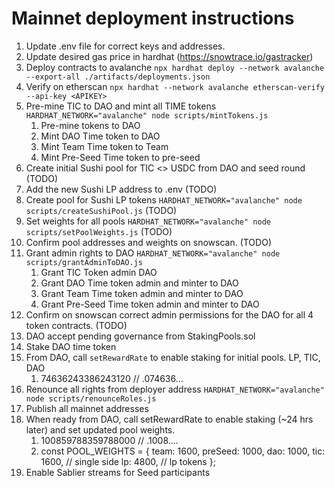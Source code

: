 # Mainnet deployment instructions
1. Update .env file for correct keys and addresses.
1. Update desired gas price in hardhat (https://snowtrace.io/gastracker)
1. Deploy contracts to avalanche `npx hardhat deploy --network avalanche  --export-all ./artifacts/deployments.json`
1. Verify on etherscan `npx hardhat --network avalanche etherscan-verify --api-key <APIKEY>`
1. Pre-mine TIC to DAO and mint all TIME tokens `HARDHAT_NETWORK="avalanche" node scripts/mintTokens.js` 
   1. Pre-mine tokens to DAO
   1. Mint DAO Time token to DAO
   1. Mint Team Time token to Team
   1. Mint Pre-Seed Time token to pre-seed
1. Create initial Sushi pool for TIC <> USDC from DAO and seed round (TODO)
1. Add the new Sushi LP address to .env (TODO)
1. Create pool for Sushi LP tokens `HARDHAT_NETWORK="avalanche" node scripts/createSushiPool.js` (TODO)
1. Set weights for all pools `HARDHAT_NETWORK="avalanche" node scripts/setPoolWeights.js` (TODO)
1. Confirm pool addresses and weights on snowscan. (TODO)
1. Grant admin rights to DAO `HARDHAT_NETWORK="avalanche" node scripts/grantAdminToDAO.js` 
   1. Grant TIC Token admin DAO
   1. Grant DAO Time token admin and minter to DAO
   1. Grant Team Time token admin and minter to DAO
   1. Grant Pre-Seed Time token admin and minter to DAO
1. Confirm on snowscan correct admin permissions for the DAO for all 4 token contracts. (TODO)
1. DAO accept pending governance from StakingPools.sol
1. Stake DAO time token
1. From DAO, call `setRewardRate` to enable staking for initial pools. LP, TIC, DAO 
    1. 74636243386243120 // .074636...
1. Renounce all rights from deployer address `HARDHAT_NETWORK="avalanche" node scripts/renounceRoles.js` 
1. Publish all mainnet addresses
1. When ready from DAO, call setRewardRate to enable staking (~24 hrs later) and set updated pool weights. 
    1. 100859788359788000 // .1008....
    1. const POOL_WEIGHTS = {
        team: 1600,
        preSeed: 1000,
        dao: 1000,
        tic: 1600, // single side
        lp: 4800, // lp tokens
      };
1. Enable Sablier streams for Seed participants